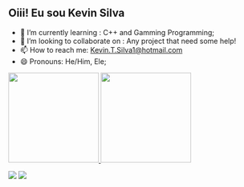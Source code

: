 ## Oiii! Eu sou Kevin Silva

- 🌱 I’m currently learning :  C++ and Gamming Programming;
- 👯 I’m looking to collaborate on : Any project that need some help!
- 📫 How to reach me: Kevin.T.Silva1@hotmail.com
- 😄 Pronouns: He/Him, Ele;

 <div>
  <a href="https://github.com/kevin-silva">
  <img height="180em" src="https://github-readme-stats.vercel.app/api?username=Kevin-Silva&show_icons=true&theme=gruvbox&include_all_commits=true&count_private=true"/>
  <img height="180em" src="https://github-readme-stats.vercel.app/api/top-langs/?username=Kevin-Silva&layout=compact&langs_count=7&theme=gruvbox"/>
</div>

 
  <a href = "mailto:kevin.t.silva1@gmail.com"><img src="https://img.shields.io/badge/-Gmail-%23333?style=for-the-badge&logo=gmail&logoColor=white" target="_blank"></a>
  <a href="https://www.linkedin.com/in/kevin-silva-a521b7147/" target="_blank"><img src="https://img.shields.io/badge/-LinkedIn-%230077B5?style=for-the-badge&logo=linkedin&logoColor=white" target="_blank"></a>
 
</div>
